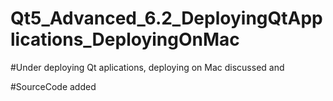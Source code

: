 # Qt5_Advanced_6.2_DeployingQtApplications_DeployingOnMac

#Under deploying Qt aplications, deploying on Mac discussed and

#SourceCode added
